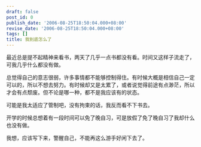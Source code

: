 ```yaml
---
draft: false
post_id: 0
publish_date: '2006-08-25T18:50:04.000+08:00'
revise_date: '2006-08-25T18:50:04.000+08:00'
tags: []
title: 我到底怎么了
---
```


最近总是提不起精神来看书，两天了几乎一点书都没有看。时间又这样子流走了，可我几乎什么都没有做。

总觉得自己的意志很弱，许多事情都不能够控制得住。有时候大概是相信自己一定可以的，所以不想去努力。有时候却又是太累了，或者说觉得前途有点渺茫，所以才会有点颓废。但不论是哪一种，都不是我应该有的状态。

可能是我太适应了管制吧，没有拘束的话，我反而看不下书去。

开学的时候总想着有一段时间可以免了晚自习，可是放假了免了晚自习了我却什么也没有做。

我想，应该写下来，警醒自己，不能再这么游手好闲下去了。
